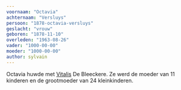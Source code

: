 ```yaml
---
voornaam: "Octavia"
achternaam: "Versluys"
persoon: "1878-octavia-versluys"
geslacht: "vrouw"
geboren: "1878-11-10"
overleden: "1963-08-26"
vader: "1000-00-00"
moeder: "1000-00-00"   
author: sylvain
---
```

Octavia huwde met [Vitalis](1879-vitalis-de-bleeckere) De Bleeckere. Ze werd de moeder van 11 kinderen en de grootmoeder van 24 kleinkinderen.



